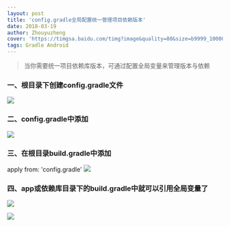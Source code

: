 ```yaml
---
layout: post
title: 'config.gradle全局配置统一管理项目依赖版本'
date: 2018-03-19
author: Zhouyuzheng
cover: 'https://timgsa.baidu.com/timg?image&quality=80&size=b9999_10000&sec=1521447977484&di=44a4719f236f207d3db2f1965a84f51f&imgtype=0&src=http%3A%2F%2Fa1.jikexueyuan.com%2Fhome%2F201512%2F31%2Fe075%2F5684922dae731.jpg'
tags: Gradle Android
---
```


> 当你需要统一项目依赖库版本，可通过配置全局变量来管理版本与依赖

### 一、根目录下创建config.gradle文件
![](https://github.com/zhouyuzheng/zhouyuzheng.github.io/blob/master/screenshot/gradle-config.png?row=true)

### 二、config.gradle中添加
![](https://github.com/zhouyuzheng/zhouyuzheng.github.io/blob/master/screenshot/gradle-add.png?row=true)

### 三、在根目录build.gradle中添加
apply from: 'config.gradle'
![](https://github.com/zhouyuzheng/zhouyuzheng.github.io/blob/master/screenshot/gradle-apply.png?row=true)

### 四、app或依赖库目录下的build.gradle中就可以引用全局变量了
![](https://github.com/zhouyuzheng/zhouyuzheng.github.io/blob/master/screenshot/gradle-link1.png?row=true)

![](https://github.com/zhouyuzheng/zhouyuzheng.github.io/blob/master/screenshot/gradle-link2.png?row=true)
